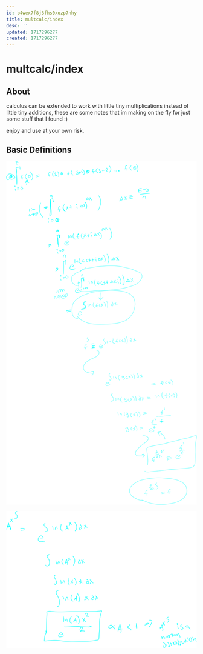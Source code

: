 ```yaml
---
id: b4wex7f8j3fhs0xozp7nhy
title: multcalc/index
desc: ''
updated: 1717296277
created: 1717296277
---
```

# multcalc/index

## About

calculus can be extended to work with little tiny multiplications
instead of little tiny additions, these are some notes that im making on the
fly for just some stuff that I found :)

enjoy and use at your own risk.

## Basic Definitions

![basic definitions](./assets/mulit_calc_basics.svg)


![multi bell definition](./assets/multi_bell_definition.svg)
